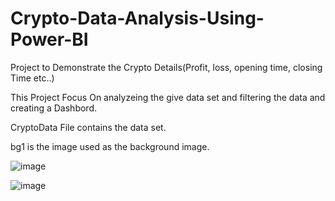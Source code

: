 # Crypto-Data-Analysis-Using-Power-BI
Project to Demonstrate the Crypto Details(Profit, loss, opening time, closing Time etc..)




This Project Focus On analyzeing the give data set and filtering the data and creating a Dashbord.


CryptoData File contains the data set.

bg1 is the image used as the background image.




![image](https://user-images.githubusercontent.com/104089846/182922226-2fbba1b9-ef0b-405e-916e-c3f9005ed126.png)

![image](https://user-images.githubusercontent.com/104089846/182922262-3c49b390-ec47-4ffe-ad25-5c5b56cb2aa5.png)
